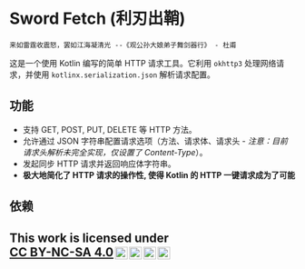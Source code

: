 # Sword Fetch (利刃出鞘)
    来如雷霆收震怒，罢如江海凝清光 --《观公孙大娘弟子舞剑器行》 - 杜甫

这是一个使用 Kotlin 编写的简单 HTTP 请求工具。它利用 `okhttp3` 处理网络请求，并使用 `kotlinx.serialization.json` 解析请求配置。

## 功能

*   支持 GET, POST, PUT, DELETE 等 HTTP 方法。
*   允许通过 JSON 字符串配置请求选项（方法、请求体、请求头 - *注意：目前请求头解析未完全实现，仅设置了 Content-Type*）。
*   发起同步 HTTP 请求并返回响应体字符串。
*   **极大地简化了 HTTP 请求的操作性, 使得 Kotlin 的 HTTP 一键请求成为了可能**

## 依赖
## <p xmlns:cc="http://creativecommons.org/ns#" >This work is licensed under <a href="https://creativecommons.org/licenses/by-nc-sa/4.0/?ref=chooser-v1" target="_blank" rel="license noopener noreferrer" style="display:inline-block;">CC BY-NC-SA 4.0<img style="height:22px!important;margin-left:3px;vertical-align:text-bottom;" src="https://mirrors.creativecommons.org/presskit/icons/cc.svg?ref=chooser-v1" alt=""><img style="height:22px!important;margin-left:3px;vertical-align:text-bottom;" src="https://mirrors.creativecommons.org/presskit/icons/by.svg?ref=chooser-v1" alt=""><img style="height:22px!important;margin-left:3px;vertical-align:text-bottom;" src="https://mirrors.creativecommons.org/presskit/icons/nc.svg?ref=chooser-v1" alt=""><img style="height:22px!important;margin-left:3px;vertical-align:text-bottom;" src="https://mirrors.creativecommons.org/presskit/icons/sa.svg?ref=chooser-v1" alt=""></a></p>

